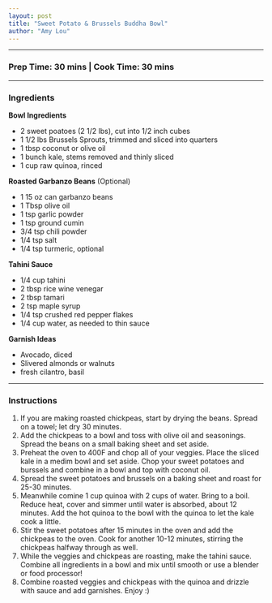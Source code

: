 ```yaml
---
layout: post
title: "Sweet Potato & Brussels Buddha Bowl"
author: "Amy Lou"
---
```


---
### Prep Time: 30 mins | Cook Time: 30 mins
---

### Ingredients

**Bowl Ingredients**
- 2 sweet poatoes (2 1/2 lbs), cut into 1/2 inch cubes
- 1 1/2 lbs Brussels Sprouts, trimmed and sliced into quarters
- 1 tbsp coconut or olive oil
- 1 bunch kale, stems removed and thinly sliced
- 1 cup raw quinoa, rinced

**Roasted Garbanzo Beans** (Optional)
- 1 15 oz can garbanzo beans
- 1 Tbsp olive oil
- 1 tsp garlic powder
- 1 tsp ground cumin
- 3/4 tsp chili powder
- 1/4 tsp salt
- 1/4 tsp turmeric, optional

**Tahini Sauce**
- 1/4 cup tahini
- 2 tbsp rice wine venegar
- 2 tbsp tamari
- 2 tsp maple syrup
- 1/4 tsp crushed red pepper flakes
- 1/4 cup water, as needed to thin sauce

**Garnish Ideas**
- Avocado, diced
- Slivered almonds or walnuts
- fresh cilantro, basil

------

### Instructions 

1. If you are making roasted chickpeas, start by drying the beans. Spread on a towel; let dry 30 minutes. 
2. Add the chickpeas to a bowl and toss with olive oil and seasonings. Spread the beans on a small baking sheet and set aside.
3. Preheat the oven to 400F and chop all of your veggies. Place the sliced kale in a medim bowl and set aside. Chop your sweet potatoes and burssels and combine in a bowl and top with coconut oil.
4. Spread the sweet potatoes and brussels on a baking sheet and roast for 25-30 minutes. 
5. Meanwhile comine 1 cup quinoa with 2 cups of water. Bring to a boil. Reduce heat, cover and simmer until water is absorbed, about 12 minutes. Add the hot quinoa to the bowl with the quinoa to let the kale cook a little.
6. Stir the sweet potatoes after 15 minutes in the oven and add the chickpeas to the oven. Cook for another 10-12 minutes, stirring the chickpeas halfway through as well.
7. While the veggies and chickpeas are roasting, make the tahini sauce. Combine all ingredients in a bowl and mix until smooth or use a blender or food processor!
8. Combine roasted veggies and chickpeas with the quinoa and drizzle with sauce and add garnishes. 
Enjoy :)
